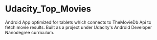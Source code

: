 # Udacity_Top_Movies
Android App optimized for tablets which connects to TheMovieDb Api to fetch movie results. 
Built as a project under Udacity's Android Developer Nanodegree curriculum.
